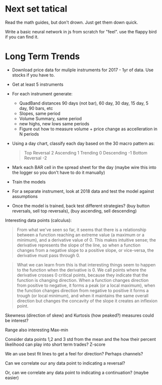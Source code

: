 # Next set tatical

Read the math guides, but don't drown. Just get them down quick.

Write a basic neural network in js from scratch for "feel". use the flappy bird
if you can find it.


# Long Term Trends

* Download price data for muliple instruments for 2017 - 1yr of data. Use stocks if you have to.

* Get at least 5 instruments

* For each instrument generate: 
    
    * QuadBand distances 90 days (not bar), 60 day, 30 day, 15 day, 5 day, 90 bars, etc
    * Slopes, same period
    * Volume Summary, same period
    * new highs, new lows same periods
    * Figure out how to measure volume + price change as accelleration in N periods

* Using a day chart, classify each day based on the 30 macro pattern as:

    > Top Reversal 2
    > Ascending 1
    > Trending 0
    > Descending -1
    > Bottom Reversal -2
    
* Mark each BAR cell in the spread sheet for the day (maybe wire this into the logger so you don't have to do it manually)

* Train the models 

* For a separate instrument, look at 2018 data and test the model against assumptions

* Once the model is trained, back test different strategies? (buy button reversals, sell top reversals), (buy ascending, sell descending)


Interesting data points (calculus):

>From what we've seen so far, it seems that there is a relationship between a function reaching an extreme value (a maximum or a minimum), and a derivative value of 0. This makes intuitive sense; the derivative represents the slope of the line, so when a function changes from a negative slope to a positive slope, or vice-versa, the derivative must pass through 0.

>What we can learn from this is that interesting things seem to happen to the function when the derivative is 0. We call points where the derivative crosses 0 critical points, because they indicate that the function is changing direction. When a function changes direction from positive to negative, it forms a peak (or a local maximum), when the function changes direction from negative to positive it forms a trough (or local minimum), and when it maintains the same overall direction but changes the concavity of the slope it creates an inflexion point.


Skewness (direction of skew) and Kurtosis (how peaked?) measures could be interest?

Range also interesting Max-min 

Consider data points 1,2 and 3 std from the mean and the how their percent likelihood can play into short term trades? Z-score

We an use best fit lines to get a feel for direction? Perhaps channels?

Can we correlate our any data point to indicating a reversal? 

Or, can we correlate any data point to indicating a continuation? (maybe easier)